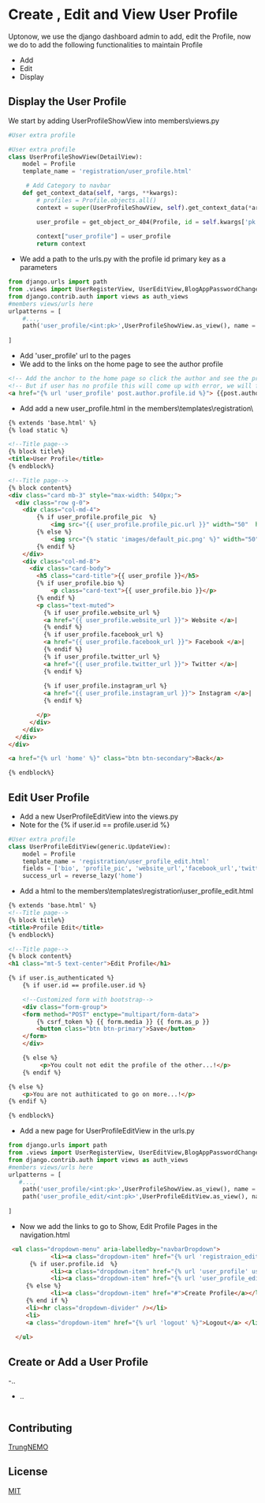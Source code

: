 # Create , Edit and View User Profile

Uptonow, we use the django dashboard admin to add, edit the Profile, now we do to add the following functionalities to maintain Profile
- Add
- Edit
- Display

## Display the User Profile
We start by adding UserProfileShowView into members\views.py
```python
#User extra profile

#User extra profile
class UserProfileShowView(DetailView):
    model = Profile
    template_name = 'registration/user_profile.html'

     # Add Category to navbar
    def get_context_data(self, *args, **kwargs):
        # profiles = Profile.objects.all()
        context = super(UserProfileShowView, self).get_context_data(*args, **kwargs)

        user_profile = get_object_or_404(Profile, id = self.kwargs['pk'])
        
        context["user_profile"] = user_profile
        return context

```
- We add a path to the urls.py with the profile id primary key as a parameters
```python
from django.urls import path 
from .views import UserRegisterView, UserEditView,BlogAppPasswordChangeView, PasswordChangedSuccessView, UserProfileShowView
from django.contrib.auth import views as auth_views
#members views/urls here
urlpatterns = [
    #...,
    path('user_profile/<int:pk>',UserProfileShowView.as_view(), name = 'user_profile'),
    
]
```
- Add 'user_profile' url to the pages
- We add to the links on the home page to see the author profile
```html
<!-- Add the anchor to the home page so click the author and see the profile -->
<!-- But if user has no profile this will come up with error, we will fix it later-->
<a href="{% url 'user_profile' post.author.profile.id %}"> {{post.author.first_name }} {{ post.author.last_name }} </a> 

``` 
- Add add a new user_profile.html in the members\templates\registration\
```html
{% extends 'base.html' %}
{% load static %}

<!--Title page-->
{% block title%}
<title>User Profile</title>
{% endblock%}

<!--Title page-->
{% block content%}
<div class="card mb-3" style="max-width: 540px;">
  <div class="row g-0">
    <div class="col-md-4">
        {% if user_profile.profile_pic  %}
            <img src="{{ user_profile.profile_pic.url }}" width="50"  height="50" class="rounded-circle" />
        {% else %} 
            <img src="{% static 'images/default_pic.png' %}" width="50"  height="50" class="rounded-circle" />
        {% endif %} 
    </div>
    <div class="col-md-8">
      <div class="card-body">
        <h5 class="card-title">{{ user_profile }}</h5>
        {% if user_profile.bio %}
            <p class="card-text">{{ user_profile.bio }}</p>
        {% endif %} 
        <p class="text-muted">
          {% if user_profile.website_url %}
          <a href="{{ user_profile.website_url }}"> Website </a>| 
          {% endif %} 
          {% if user_profile.facebook_url %}
          <a href="{{ user_profile.facebook_url }}"> Facebook </a>| 
          {% endif %} 
          {% if user_profile.twitter_url %}
          <a href="{{ user_profile.twitter_url }}"> Twitter </a>| 
          {% endif %} 
          
          {% if user_profile.instagram_url %}
          <a href="{{ user_profile.instagram_url }}"> Instagram </a>| 
          {% endif %}

        </p>
      </div>
    </div>
  </div>
</div>

<a href="{% url 'home' %}" class="btn btn-secondary">Back</a>

{% endblock%}

```

## Edit User Profile
- Add a new UserProfileEditView  into the views.py
- Note for the {% if user.id == profile.user.id %}
```python
#User extra profile
class UserProfileEditView(generic.UpdateView):
    model = Profile
    template_name = 'registration/user_profile_edit.html'
    fields = ['bio', 'profile_pic', 'website_url','facebook_url','twitter_url','instagram_url','pinterest_url']
    success_url = reverse_lazy('home')
```
- Add a html to the members\templates\registration\user_profile_edit.html
```html
{% extends 'base.html' %}
<!--Title page-->
{% block title%}
<title>Profile Edit</title>
{% endblock%}

<!--Title page-->
{% block content%}
<h1 class="mt-5 text-center">Edit Profile</h1>

{% if user.is_authenticated %}
    {% if user.id == profile.user.id %}

    <!--Customized form with bootstrap-->
    <div class="form-group">
    <form method="POST" enctype="multipart/form-data">
        {% csrf_token %} {{ form.media }} {{ form.as_p }}
        <button class="btn btn-primary">Save</button>
    </form>
    </div>

    {% else %}
         <p>You coult not edit the profile of the other...!</p>
    {% endif %}

{% else %}
    <p>You are not authiticated to go on more...!</p>
{% endif %} 

{% endblock%}

```

- Add a new page for UserProfileEditView  in the urls.py
```python
from django.urls import path 
from .views import UserRegisterView, UserEditView,BlogAppPasswordChangeView, PasswordChangedSuccessView, UserProfileShowView,UserProfileEditView
from django.contrib.auth import views as auth_views
#members views/urls here
urlpatterns = [
   #...,
    path('user_profile/<int:pk>',UserProfileShowView.as_view(), name = 'user_profile'),
    path('user_profile_edit/<int:pk>',UserProfileEditView.as_view(), name = 'user_profile_edit'),
    
]
```
- Now we add the links to go to Show, Edit Profile Pages in the navigation.html
```html
 <ul class="dropdown-menu" aria-labelledby="navbarDropdown">
            <li><a class="dropdown-item" href="{% url 'registraion_edit' %}">Logon Info</a></li>
      {% if user.profile.id  %}
            <li><a class="dropdown-item" href="{% url 'user_profile' user.profile.id %}">Show Profile</a></li>
            <li><a class="dropdown-item" href="{% url 'user_profile_edit' user.profile.id %}">Edit Profile</a></li>
     {% else %}
            <li><a class="dropdown-item" href="#">Create Profile</a></li>
     {% end if %}
     <li><hr class="dropdown-divider" /></li>
     <li>
     <a class="dropdown-item" href="{% url 'logout' %}">Logout</a> </li>
            
  </ul>
```
## Create or Add a User Profile
-..
- ..
```python
```

## Contributing
[TrungNEMO](https://www.facebook.com/TrungNEMO)

## License
[MIT](https://choosealicense.com/licenses/mit/)
